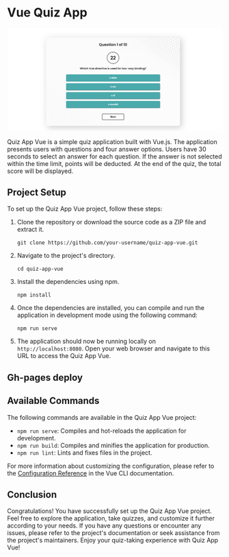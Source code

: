 
# Vue Quiz App

![vue-quiz-app](vue-quiz-app.png)

Quiz App Vue is a simple quiz application built with Vue.js. The application presents users with questions and four answer options. Users have 30 seconds to select an answer for each question. If the answer is not selected within the time limit, points will be deducted. At the end of the quiz, the total score will be displayed.

## Project Setup

To set up the Quiz App Vue project, follow these steps:

1. Clone the repository or download the source code as a ZIP file and extract it.

   ```shell
   git clone https://github.com/your-username/quiz-app-vue.git
   ```

2. Navigate to the project's directory.

   ```shell
   cd quiz-app-vue
   ```

3. Install the dependencies using npm.

   ```shell
   npm install
   ```

4. Once the dependencies are installed, you can compile and run the application in development mode using the following command:

   ```shell
   npm run serve
   ```

5. The application should now be running locally on `http://localhost:8080`. Open your web browser and navigate to this URL to access the Quiz App Vue.

## Gh-pages deploy

## Available Commands

The following commands are available in the Quiz App Vue project:

- `npm run serve`: Compiles and hot-reloads the application for development.
- `npm run build`: Compiles and minifies the application for production.
- `npm run lint`: Lints and fixes files in the project.

For more information about customizing the configuration, please refer to the [Configuration Reference](https://cli.vuejs.org/config/) in the Vue CLI documentation.

## Conclusion

Congratulations! You have successfully set up the Quiz App Vue project. Feel free to explore the application, take quizzes, and customize it further according to your needs. If you have any questions or encounter any issues, please refer to the project's documentation or seek assistance from the project's maintainers. Enjoy your quiz-taking experience with Quiz App Vue!

